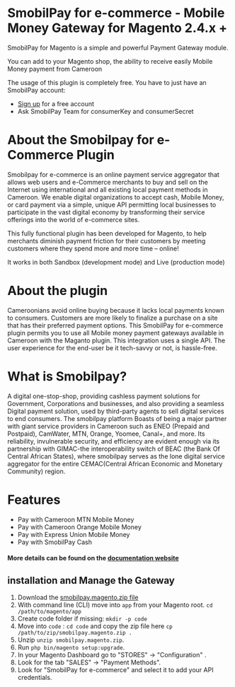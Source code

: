 # SmobilPay for e-commerce - Mobile Money Gateway for Magento 2.4.x +

SmobilPay for Magento is a simple and powerful Payment Gateway module.

You can add to your Magento shop, the ability to receive easily Mobile Money payment from Cameroon


The usage of this plugin is completely free. You have to just have an SmobilPay account:
* [Sign up](https://enkap.cm/) for a free account
* Ask SmobilPay Team for consumerKey and consumerSecret

# About the Smobilpay for e-Commerce Plugin
Smobilpay for e-commerce is an online payment service aggregator that allows web users and e-Commerce merchants to buy and sell on the Internet using international and all existing local payment methods in Cameroon.
We enable digital organizations to accept cash, Mobile Money, or card payment via a simple, unique API permitting local businesses to participate in the vast digital economy by transforming their service offerings into the world of e-commerce sites.

This fully functional plugin has been developed for Magento, to help merchants diminish payment friction for their customers by meeting customers where they spend more and more time – online!

It works in both Sandbox (development mode) and Live (production mode)

# About the plugin
Cameroonians avoid online buying because it lacks local payments known to consumers.
Customers are more likely to finalize a purchase on a site that has their preferred payment options. This SmobilPay for e-commerce plugin permits you to use all Mobile money payment gateways available in Cameroon with the Maganto plugin. This integration uses a single API. The user experience for the end-user be it tech-savvy or not, is hassle-free.

# What is Smobilpay?
A digital one-stop-shop, providing cashless payment solutions for Government, Corporations and businesses, and also providing a seamless Digital payment solution, used by third-party agents to sell digital services to end consumers.
The smobilpay platform Boasts of being a major partner with giant service providers in Cameroon such as ENEO (Prepaid and Postpaid), CamWater, MTN, Orange, Yoomee, Canal+, and more. Its reliability, invulnerable security, and efficiency are evident enough via its partnership with GIMAC-the interoperability switch of BEAC (the Bank Of Central African States), where smobilpay serves as the lone digital service aggregator for the entire CEMAC(Central African Economic and Monetary Community) region.


# Features

* Pay with Cameroon MTN Mobile Money
* Pay with Cameroon Orange Mobile Money
* Pay with Express Union Mobile Money
* Pay with SmobilPay Cash

#### More details can be found on the [documentation website](https://support.enkap.cm)


## installation and Manage the Gateway
1. Download the [smobilpay.magento.zip file](https://github.com/camoo/smobilpay-for-magento/releases/download/1.0.0/smobilpay.magento.zip)
2. With command line (CLI) move into `app` from your Magento root. `cd /path/to/magento/app`
3. Create code folder if missing: `mkdir -p code`
4. Move into `code` : `cd code` and copy the zip file here `cp /path/to/zip/smobilpay.magento.zip .`
5. Unzip  `unzip smobilpay.magento.zip`.
6. Run `php bin/magento setup:upgrade`.
7. In your Magento Dashboard go to \"STORES\" -> \"Configuration\" .
8.  Look for the tab \"SALES\" -> \"Payment Methods\".
10. Look for \"SmobilPay for e-commerce\" and select it to add your API credentials.
